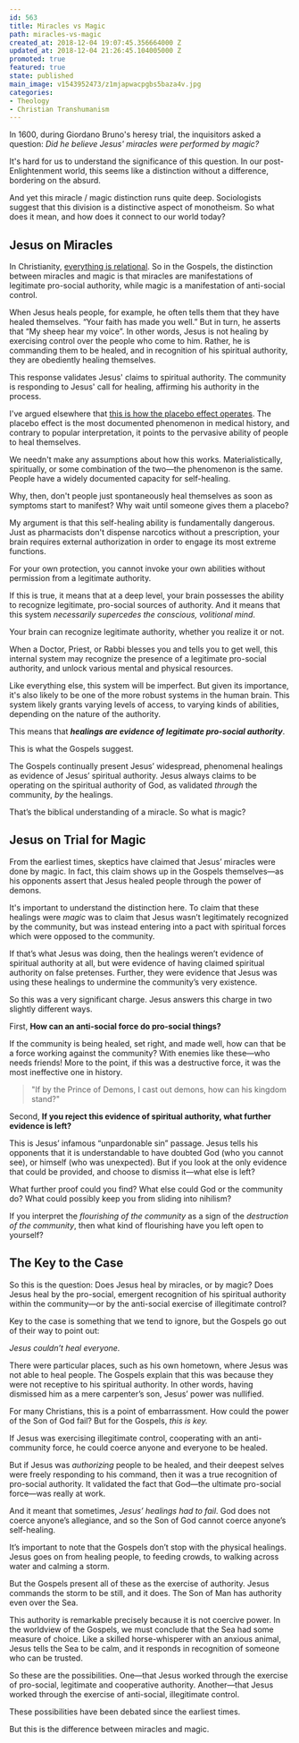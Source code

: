 ```yaml
---
id: 563
title: Miracles vs Magic
path: miracles-vs-magic
created_at: 2018-12-04 19:07:45.356664000 Z
updated_at: 2018-12-04 21:26:45.104005000 Z
promoted: true
featured: true
state: published
main_image: v1543952473/z1mjapwacpgbs5baza4v.jpg
categories:
- Theology
- Christian Transhumanism
---
```

In 1600, during Giordano Bruno's heresy trial, the inquisitors asked a question: *Did he believe Jesus' miracles were performed by magic?*

It's hard for us to understand the significance of this question. In our post-Enlightenment world, this seems like a distinction without a difference, bordering on the absurd.

And yet this miracle / magic distinction runs quite deep. Sociologists suggest that this division is a distinctive aspect of monotheism. So what does it mean, and how does it connect to our world today?

## Jesus on Miracles

In Christianity, [everything is relational](http://micahredding.com/blog/christianity-is-love). So in the Gospels, the distinction between miracles and magic is that miracles are manifestations of legitimate pro-social authority, while magic is a manifestation of anti-social control. 

When Jesus heals people, for example, he often tells them that they have healed themselves. “Your faith has made you well.” But in turn, he asserts that “My sheep hear my voice”. In other words, Jesus is not healing by exercising control over the people who come to him. Rather, he is commanding them to be healed, and in recognition of his spiritual authority, they are obediently healing themselves. 

This response validates Jesus' claims to spiritual authority. The community is responding to Jesus' call for healing, affirming his authority in the process.

I've argued elsewhere that [this is how the placebo effect operates](http://micahredding.com/blog/wireheading-faith-healing-and-the-placebo-effect). The placebo effect is the most documented phenomenon in medical history, and contrary to popular interpretation, it points to the pervasive ability of people to heal themselves.

We needn't make any assumptions about how this works. Materialistically, spiritually, or some combination of the two—the phenomenon is the same. People have a widely documented capacity for self-healing. 

Why, then, don't people just spontaneously heal themselves as soon as symptoms start to manifest? Why wait until someone gives them a placebo? 

My argument is that this self-healing ability is fundamentally dangerous. Just as pharmacists don't dispense narcotics without a prescription, your brain requires external authorization in order to engage its most extreme functions.  

For your own protection, you cannot invoke your own abilities without permission from a legitimate authority.

If this is true, it means that at a deep level, your brain possesses the ability to recognize legitimate, pro-social sources of authority. And it means that this system *necessarily supercedes the conscious, volitional mind*.

Your brain can recognize legitimate authority, whether you realize it or not.

When a Doctor, Priest, or Rabbi blesses you and tells you to get well, this internal system may recognize the presence of a legitimate pro-social authority, and unlock various mental and physical resources.

Like everything else, this system will be imperfect. But given its importance, it's also likely to be one of the more robust systems in the human brain. This system likely grants varying levels of access, to varying kinds of abilities, depending on the nature of the authority. 

This means that **_healings are evidence of legitimate pro-social authority_**.

This is what the Gospels suggest.

The Gospels continually present Jesus’ widespread, phenomenal healings as evidence of Jesus’ spiritual authority. Jesus always claims to be operating on the spiritual authority of God, as validated *through* the community, *by* the healings. 

That’s the biblical understanding of a miracle. So what is magic?

## Jesus on Trial for Magic

From the earliest times, skeptics have claimed that Jesus’ miracles were done by magic. In fact, this claim shows up in the Gospels themselves—as his opponents assert that Jesus healed people through the power of demons.

It's important to understand the distinction here. To claim that these healings were *magic* was to claim that Jesus wasn’t legitimately recognized by the community, but was instead entering into a pact with spiritual forces which were opposed to the community. 

If that’s what Jesus was doing, then the healings weren’t evidence of spiritual authority at all, but were evidence of having claimed spiritual authority on false pretenses. Further, they were evidence that Jesus was using these healings to undermine the community’s very existence.

So this was a very significant charge. Jesus answers this charge in two slightly different ways. 

First, **How can an anti-social force do pro-social things?**

If the community is being healed, set right, and made well, how can that be a force working against the community? With enemies like these—who needs friends! More to the point, if this was a destructive force, it was the most ineffective one in history.

> "If by the Prince of Demons, I cast out demons, how can his kingdom stand?"

Second, **If you reject this evidence of spiritual authority, what further evidence is left?** 

This is Jesus’ infamous “unpardonable sin” passage. Jesus tells his opponents that it is understandable to have doubted God (who you cannot see), or himself (who was unexpected). But if you look at the only evidence that could be provided, and choose to dismiss it—what else is left?

What further proof could you find? What else could God or the community do? What could possibly keep you from sliding into nihilism?

If you interpret the *flourishing of the community* as a sign of the *destruction of the community*, then what kind of flourishing have you left open to yourself?

## The Key to the Case

So this is the question: Does Jesus heal by miracles, or by magic? Does Jesus heal by the pro-social, emergent recognition of his spiritual authority within the community—or by the anti-social exercise of illegitimate control?

Key to the case is something that we tend to ignore, but the Gospels go out of their way to point out: 

*Jesus couldn’t heal everyone.* 

There were particular places, such as his own hometown, where Jesus was not able to heal people. The Gospels explain that this was because they were not receptive to his spiritual authority. In other words, having dismissed him as a mere carpenter’s son, Jesus’ power was nullified. 

For many Christians, this is a point of embarrassment. How could the power of the Son of God fail? But for the Gospels, _this is key._ 

If Jesus was exercising illegitimate control, cooperating with an anti-community force, he could coerce anyone and everyone to be healed. 

But if Jesus was *authorizing* people to be healed, and their deepest selves were freely responding to his command, then it was a true recognition of pro-social authority. It validated the fact that God—the ultimate pro-social force—was really at work. 

And it meant that sometimes, *Jesus’ healings had to fail*. God does not coerce anyone’s allegiance, and so the Son of God cannot coerce anyone’s self-healing.

It’s important to note that the Gospels don’t stop with the physical healings. Jesus goes on from healing people, to feeding crowds, to walking across water and calming a storm. 

But the Gospels present all of these as the exercise of authority. Jesus commands the storm to be still, and it does. The Son of Man has authority even over the Sea. 

This authority is remarkable precisely because it is not coercive power. In the worldview of the Gospels, we must conclude that the Sea had some measure of choice. Like a skilled horse-whisperer with an anxious animal, Jesus tells the Sea to be calm, and it responds in recognition of someone who can be trusted.

So these are the possibilities. One—that Jesus worked through the exercise of pro-social, legitimate and cooperative authority. Another—that Jesus worked through the exercise of anti-social, illegitimate control.

These possibilities have been debated since the earliest times. 

But this is the difference between miracles and magic.
